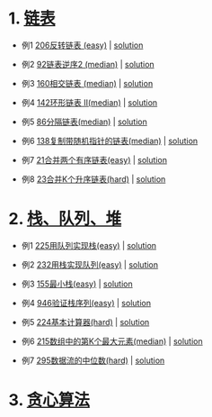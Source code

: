 # 1. [链表](https://github.com/qcxu-super/qcxu-super.github.io/tree/master/Leetcode/1_LinkedList)

- 例1 [206反转链表 (easy)](https://leetcode-cn.com/problems/reverse-linked-list/) |  [solution](https://github.com/qcxu-super/qcxu-super.github.io/blob/master/Leetcode/1_LinkedList/206_ReverseLinkedList.cpp)

- 例2 [92链表逆序2 (median)](https://leetcode-cn.com/problems/reverse-linked-list-ii/) | [solution](https://github.com/qcxu-super/qcxu-super.github.io/blob/master/Leetcode/1_LinkedList/92_ReverseLinkedListII.cpp)

- 例3 [160相交链表 (median)](https://leetcode-cn.com/problems/intersection-of-two-linked-lists/) | [solution](https://github.com/qcxu-super/qcxu-super.github.io/blob/master/Leetcode/1_LinkedList/160_IntersectionOfTwoLinkedLists.cpp)

- 例4 [142环形链表 II(median)](https://leetcode-cn.com/problems/linked-list-cycle-ii/) | [solution](https://github.com/qcxu-super/qcxu-super.github.io/blob/master/Leetcode/1_LinkedList/142_LinkedListCycleII.cpp)

- 例5 [86分隔链表(median)](https://leetcode-cn.com/problems/partition-list/) | [solution](https://github.com/qcxu-super/qcxu-super.github.io/blob/master/Leetcode/1_LinkedList/86_PartitionList.cpp)

- 例6 [138复制带随机指针的链表(median)](https://leetcode-cn.com/problems/copy-list-with-random-pointer/) | [solution](https://github.com/qcxu-super/qcxu-super.github.io/blob/master/Leetcode/1_LinkedList/138_CopyListWithRandomPointer.cpp)

- 例7 [21合并两个有序链表(easy)](https://leetcode-cn.com/problems/merge-two-sorted-lists/) | [solution](https://github.com/qcxu-super/qcxu-super.github.io/blob/master/Leetcode/1_LinkedList/21_MergeTwoSortedLists.cpp)

- 例8 [23合并K个升序链表(hard)](https://leetcode-cn.com/problems/merge-k-sorted-lists/) | [solution](https://github.com/qcxu-super/qcxu-super.github.io/blob/master/Leetcode/1_LinkedList/23_MergeKSortedLists.cpp)

# 2. [栈、队列、堆](https://github.com/qcxu-super/qcxu-super.github.io/tree/master/Leetcode/2_StackQueueHeap)

- 例1 [225用队列实现栈(easy)](https://leetcode-cn.com/problems/implement-stack-using-queues/) | [solution](https://github.com/qcxu-super/qcxu-super.github.io/blob/master/Leetcode/2_StackQueueHeap/225_ImplementStackUsingQueues.cpp)

- 例2 [232用栈实现队列(easy)](https://leetcode-cn.com/problems/implement-queue-using-stacks/) | [solution](https://github.com/qcxu-super/qcxu-super.github.io/blob/master/Leetcode/2_StackQueueHeap/232_ImplementQueueUsingStacks.cpp)

- 例3 [155最小栈(easy)](https://leetcode-cn.com/problems/min-stack/) | [solution](https://github.com/qcxu-super/qcxu-super.github.io/blob/master/Leetcode/2_StackQueueHeap/155_MinStack.cpp)

- 例4 [946验证栈序列(easy)](https://leetcode-cn.com/problems/validate-stack-sequences/) | [solution](https://github.com/qcxu-super/qcxu-super.github.io/blob/master/Leetcode/2_StackQueueHeap/946_ValidateStackSequences.cpp)

- 例5 [224基本计算器(hard)](https://leetcode-cn.com/problems/basic-calculator/) | [solution](https://github.com/qcxu-super/qcxu-super.github.io/blob/master/Leetcode/2_StackQueueHeap/224_BasicCalculator.cpp)

- 例6 [215数组中的第K个最大元素(median)](https://leetcode-cn.com/problems/kth-largest-element-in-an-array/) | [solution](https://github.com/qcxu-super/qcxu-super.github.io/blob/master/Leetcode/2_StackQueueHeap/215_KthLargestElementInAnArray.cpp)

- 例7 [295数据流的中位数(hard)](https://leetcode-cn.com/problems/find-median-from-data-stream/) | [solution](https://github.com/qcxu-super/qcxu-super.github.io/blob/master/Leetcode/2_StackQueueHeap/295_FindMedianFromDataStream.cpp)

# 3. [贪心算法](https://github.com/qcxu-super/qcxu-super.github.io/tree/master/Leetcode/3_GreedyAlgorithm)

